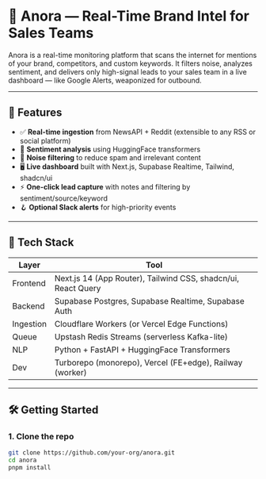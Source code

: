 # 🧠 Anora — Real-Time Brand Intel for Sales Teams

Anora is a real-time monitoring platform that scans the internet for mentions of your brand, competitors, and custom keywords. It filters noise, analyzes sentiment, and delivers only high-signal leads to your sales team in a live dashboard — like Google Alerts, weaponized for outbound.

---

## 🚀 Features

- ✅ **Real-time ingestion** from NewsAPI + Reddit (extensible to any RSS or social platform)
- 🧠 **Sentiment analysis** using HuggingFace transformers
- 🧹 **Noise filtering** to reduce spam and irrelevant content
- 🖥️ **Live dashboard** built with Next.js, Supabase Realtime, Tailwind, shadcn/ui
- ⚡ **One-click lead capture** with notes and filtering by sentiment/source/keyword
- 🪝 **Optional Slack alerts** for high-priority events

---

## 🧱 Tech Stack

| Layer | Tool |
|-------|------|
| Frontend | Next.js 14 (App Router), Tailwind CSS, shadcn/ui, React Query |
| Backend | Supabase Postgres, Supabase Realtime, Supabase Auth |
| Ingestion | Cloudflare Workers (or Vercel Edge Functions) |
| Queue | Upstash Redis Streams (serverless Kafka-lite) |
| NLP | Python + FastAPI + HuggingFace Transformers |
| Dev | Turborepo (monorepo), Vercel (FE+edge), Railway (worker) |

---

## 🛠️ Getting Started

### 1. Clone the repo
```bash
git clone https://github.com/your-org/anora.git
cd anora
pnpm install
